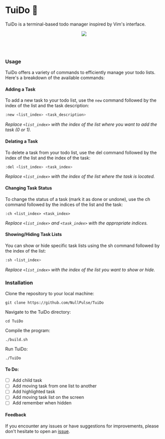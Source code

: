 # TuiDo 📝
TuiDo is a terminal-based todo manager inspired by Vim's interface. 

</p><p align="center">
  <img src="image/video.gif"> <br>
    <img src="https://img.shields.io/badge/release-v0.0.1-green" alt=""/> <img src="https://img.shields.io/badge/written in-C++-pink" alt=""/> <img src="https://img.shields.io/badge/written by-NullPulse-red" alt=""/>

</p>
<br>

### Usage

TuiDo offers a variety of commands to efficiently manage your todo lists. Here's a breakdown of the available commands:

#### Adding a Task

To add a new task to your todo list, use the `new` command followed by the index of the list and the task description:

```bash
:new <list_index> <task_description>
```
_Replace `<list_index>` with the index of the list where you want to add the task (0 or 1)._

#### Delating a Task

To delete a task from your todo list, use the del command followed by the index of the list and the index of the task:

```bash
:del <list_index> <task_index>
```

_Replace `<list_index>` with the index of the list where the task is located._

#### Changing Task Status

To change the status of a task (mark it as done or undone), use the ch command followed by the indices of the list and the task:

```
:ch <list_index> <task_index>
```

_Replace `<list_index>` and `<task_index>` with the appropriate indices._

#### Showing/Hiding Task Lists

You can show or hide specific task lists using the sh command followed by the index of the list:

```bash
:sh <list_index>
```

_Replace `<list_index>` with the index of the list you want to show or hide._

### Installation

Clone the repository to your local machine:

`git clone https://github.com/NullPulse/TuiDo`

Navigate to the TuiDo directory:

`cd TuiDo`

Compile the program:

`./build.sh`

Run TuiDo:

`./TuiDo`

#### To Do:

- [ ] Add child task
- [ ] Add moving task from one list to another
- [ ] Add highlighted task
- [ ] Add moving task list on the screen
- [ ] Add remember when hidden

#### Feedback

If you encounter any issues or have suggestions for improvements, please don't hesitate to open an [issue](https://github.com/NullPulse/TuiDo/issues).
